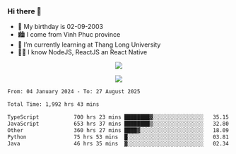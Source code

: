 ### Hi there 👋
- 🎂 My birthday is 02-09-2003
- 🏙️ I come from Vinh Phuc province
- 🌱 I’m currently learning at Thang Long University
- 🧑‍💻 I know NodeJS, ReactJS an React Native
<p align="center"><img src="https://github-readme-stats.vercel.app/api?username=tmquang0209&show_icons=true&theme=gradient"></p>
<p align="center"><img src="https://github-readme-stats.vercel.app/api/top-langs/?username=tmquang0209&hide=scss,css&langs_count=10"></p>
<!--START_SECTION:waka-->

```txt
From: 04 January 2024 - To: 27 August 2025

Total Time: 1,992 hrs 43 mins

TypeScript           700 hrs 23 mins ████████▓░░░░░░░░░░░░░░░░   35.15 %
JavaScript           653 hrs 37 mins ████████▒░░░░░░░░░░░░░░░░   32.80 %
Other                360 hrs 27 mins ████▓░░░░░░░░░░░░░░░░░░░░   18.09 %
Python               75 hrs 53 mins  █░░░░░░░░░░░░░░░░░░░░░░░░   03.81 %
Java                 46 hrs 35 mins  ▓░░░░░░░░░░░░░░░░░░░░░░░░   02.34 %
```

<!--END_SECTION:waka-->

